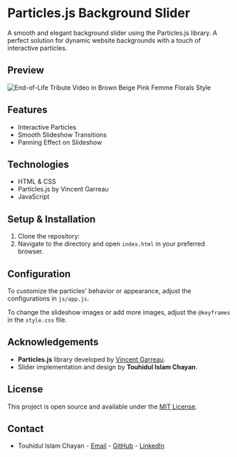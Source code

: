 
# Particles.js Background Slider

A smooth and elegant background slider using the Particles.js library. A perfect solution for dynamic website backgrounds with a touch of interactive particles.

## Preview

![End-of-Life Tribute Video in Brown Beige Pink Femme Florals Style](https://github.com/CHNsPart/particle-js/assets/58574102/862080f2-9a7e-4102-b453-58bf0235a297)


## Features

- Interactive Particles
- Smooth Slideshow Transitions
- Panning Effect on Slideshow

## Technologies

- HTML & CSS
- Particles.js by Vincent Garreau
- JavaScript

## Setup & Installation

1. Clone the repository:
2. Navigate to the directory and open `index.html` in your preferred browser.

## Configuration

To customize the particles' behavior or appearance, adjust the configurations in `js/app.js`.

To change the slideshow images or add more images, adjust the `@keyframes` in the `style.css` file.

## Acknowledgements

- **Particles.js** library developed by [Vincent Garreau](https://github.com/VincentGarreau/particles.js/).
- Slider implementation and design by **Touhidul Islam Chayan**.

## License

This project is open source and available under the [MIT License](LICENSE).

## Contact

- Touhidul Islam Chayan - [Email](mailto:your-email@example.com) - [GitHub](your-github-link) - [LinkedIn](your-linkedin-link)
